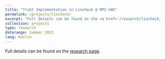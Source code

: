 ```yaml
---
title: "TruSt Implementation in Lincheck @ MPI-SWS"
permalink: /projects/lincheck/
excerpt: "Full details can be found on the <a href='/research/lincheck/'>research page</a>."
collection: projects
type: research
daterange: Summer 2023
lang: Kotlin
---
```


Full details can be found on the [research page](/research/lincheck/).
